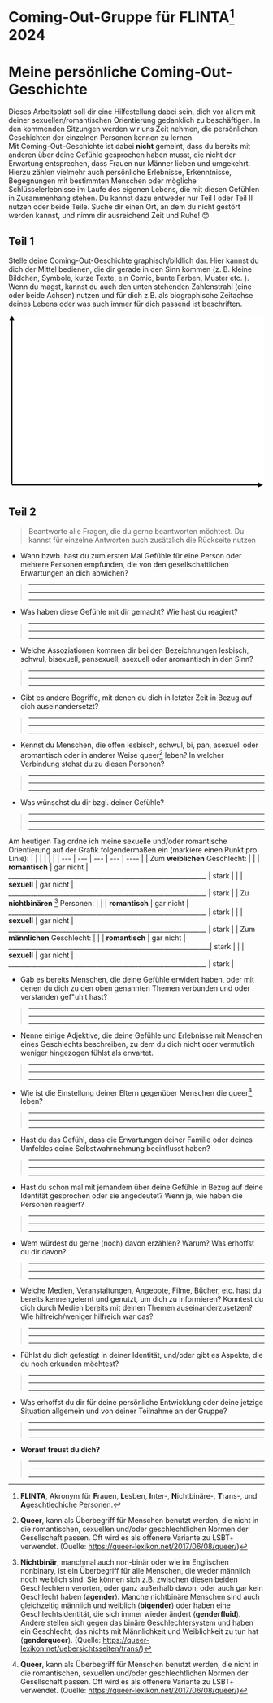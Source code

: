 # Coming-Out-Gruppe für FLINTA[^2] 2024
# Meine persönliche Coming-Out-Geschichte

Dieses Arbeitsblatt soll dir eine Hilfestellung dabei sein, dich vor allem mit deiner sexuellen/romantischen Orientierung gedanklich zu
beschäftigen. 
In den kommenden Sitzungen werden wir uns Zeit nehmen, die persönlichen Geschichten der einzelnen Personen
kennen zu lernen.  
Mit Coming-Out–Geschichte ist dabei **nicht** gemeint, dass du bereits mit anderen über deine
Gefühle gesprochen haben musst, die nicht der Erwartung entsprechen, dass Frauen nur Männer lieben und umgekehrt.  
Hierzu zählen vielmehr auch persönliche Erlebnisse, Erkenntnisse, Begegnungen mit bestimmten
Menschen oder mögliche Schlüsselerlebnisse im Laufe des eigenen Lebens, die mit diesen Gefühlen in
Zusammenhang stehen. 
Du kannst dazu entweder nur Teil I oder Teil II nutzen oder beide Teile.
Suche dir einen Ort, an dem du nicht gestört werden kannst, und nimm dir ausreichend Zeit und Ruhe! :blush:

## Teil 1

Stelle deine Coming-Out-Geschichte graphisch/bildlich dar. Hier kannst du dich der Mittel bedienen, die dir gerade in
den Sinn kommen (z. B. kleine Bildchen, Symbole, kurze Texte, ein Comic, bunte Farben, Muster etc. ). Wenn du
magst, kannst du auch den unten stehenden Zahlenstrahl (eine oder beide Achsen) nutzen und für dich z.B. als
biographische Zeitachse deines Lebens oder was auch immer für dich passend ist beschriften.

![Zeitreihe](zeitreihe.png)


## Teil 2

>Beantworte alle Fragen, die du gerne beantworten möchtest. Du kannst für einzelne Antworten auch zusätzlich die
>Rückseite nutzen

- Wann bzwb. hast du zum ersten Mal Gefühle für eine Person oder mehrere Personen empfunden, die von den gesellschaftlichen Erwartungen an dich abwichen? 
>____________________________________________________________________________________________________________ 
>____________________________________________________________________________________________________________
>____________________________________________________________________________________________________________
- Was haben diese Gefühle mit dir gemacht? Wie hast du reagiert?
>____________________________________________________________________________________________________________ 
>____________________________________________________________________________________________________________
>____________________________________________________________________________________________________________ 
- Welche Assoziationen kommen dir bei den Bezeichnungen lesbisch, schwul, bisexuell, pansexuell, asexuell oder aromantisch in den Sinn?
>____________________________________________________________________________________________________________ 
>____________________________________________________________________________________________________________
>____________________________________________________________________________________________________________
- Gibt es andere Begriffe, mit denen du dich in letzter Zeit in Bezug auf dich auseinandersetzt?
>____________________________________________________________________________________________________________ 
>____________________________________________________________________________________________________________
>____________________________________________________________________________________________________________
- Kennst du Menschen, die offen lesbisch, schwul, bi, pan, asexuell oder aromantisch oder in anderer Weise queer[^3] leben? In welcher Verbindung stehst du zu diesen
Personen?
>____________________________________________________________________________________________________________ 
>____________________________________________________________________________________________________________
>____________________________________________________________________________________________________________
- Was wünschst du dir bzgl. deiner Gefühle?
>____________________________________________________________________________________________________________ 
>____________________________________________________________________________________________________________
>____________________________________________________________________________________________________________

Am heutigen Tag ordne ich meine sexuelle und/oder romantische Orientierung auf der Grafik folgendermaßen ein (markiere einen Punkt pro Linie):
| | | | | |
| --- | --- | --- | --- | ---- |
| Zum **weiblichen** Geschlecht: | 
|  | **romantisch** | gar nicht | _____________________________________________________________ | stark |
|  | **sexuell** | gar nicht | _____________________________________________________________ | stark |
| Zu **nichtbinären** [^1] Personen: |
|  | **romantisch** | gar nicht | _____________________________________________________________ | stark |
|  | **sexuell** | gar nicht | _____________________________________________________________ | stark |
| Zum **männlichen** Geschlecht: |
|  | **romantisch** | gar nicht | ______________________________________________________________| stark |
|  | **sexuell** | gar nicht | _____________________________________________________________ | stark |


- Gab es bereits Menschen, die deine Gefühle erwidert haben, oder mit denen du dich zu den oben genannten Themen verbunden und oder verstanden gef\"uhlt hast?
>____________________________________________________________________________________________________________ 
>____________________________________________________________________________________________________________
>____________________________________________________________________________________________________________
- Nenne einige Adjektive, die deine Gefühle und Erlebnisse mit Menschen eines Geschlechts beschreiben, zu dem du dich nicht oder vermutlich weniger hingezogen fühlst als erwartet.
>____________________________________________________________________________________________________________ 
>____________________________________________________________________________________________________________
>____________________________________________________________________________________________________________
- Wie ist die Einstellung deiner Eltern gegenüber Menschen die queer[^3] leben?
>____________________________________________________________________________________________________________ 
>____________________________________________________________________________________________________________
>____________________________________________________________________________________________________________
- Hast du das Gefühl, dass die Erwartungen deiner Familie oder deines Umfeldes deine Selbstwahrnehmung beeinflusst haben?
>____________________________________________________________________________________________________________ 
>____________________________________________________________________________________________________________
>____________________________________________________________________________________________________________
- Hast du schon mal mit jemandem über deine Gefühle in Bezug auf deine Identität gesprochen oder sie angedeutet? 
Wenn ja, wie haben die Personen reagiert?
>____________________________________________________________________________________________________________ 
>____________________________________________________________________________________________________________
>____________________________________________________________________________________________________________
- Wem würdest du gerne (noch) davon erzählen? Warum? Was erhoffst du dir davon?
>____________________________________________________________________________________________________________ 
>____________________________________________________________________________________________________________
>____________________________________________________________________________________________________________
- Welche Medien, Veranstaltungen, Angebote, Filme, Bücher, etc. hast du bereits kennengelernt und genutzt,
um dich zu informieren? Konntest du dich durch Medien bereits mit deinen Themen auseinanderzusetzen? Wie hilfreich/weniger hilfreich war das?
>____________________________________________________________________________________________________________ 
>____________________________________________________________________________________________________________
>____________________________________________________________________________________________________________ 
- Fühlst du dich gefestigt in deiner Identität, und/oder gibt es Aspekte, die du noch erkunden möchtest?
>____________________________________________________________________________________________________________ 
>____________________________________________________________________________________________________________
>____________________________________________________________________________________________________________
- Was erhoffst du dir für deine persönliche Entwicklung oder deine jetzige Situation allgemein und von deiner Teilnahme an
der Gruppe?
>____________________________________________________________________________________________________________ 
>____________________________________________________________________________________________________________
>____________________________________________________________________________________________________________
- **Worauf freust du dich?**
>____________________________________________________________________________________________________________ 
>____________________________________________________________________________________________________________
>____________________________________________________________________________________________________________
[^1]: **Nichtbinär**, manchmal auch non-binär oder wie im Englischen nonbinary, ist ein Überbegriff für alle Menschen, die weder männlich noch weiblich sind. Sie können sich z.B. zwischen diesen beiden Geschlechtern verorten, oder ganz außerhalb davon, oder auch gar kein Geschlecht haben (**agender**). Manche nichtbinäre Menschen sind auch gleichzeitig männlich und weiblich (**bigender**) oder haben eine Geschlechtsidentität, die sich immer wieder ändert (**genderfluid**).  Andere stellen sich gegen das binäre Geschlechtersystem und haben ein Geschlecht, das nichts mit Männlichkeit und Weiblichkeit zu tun hat (**genderqueer**). (Quelle: https://queer-lexikon.net/uebersichtsseiten/trans/)

[^2]: **FLINTA**, Akronym für **F**rauen, **L**esben, **I**nter-, **N**ichtbinäre-, **T**rans-, und **A**geschtlechiche Personen. 

[^3]: **Queer**, kann als Überbegriff für Menschen benutzt werden, die nicht in die romantischen, sexuellen und/oder geschlechtlichen Normen der Gesellschaft passen. Oft wird es als offenere Variante zu LSBT+ verwendet. (Quelle: https://queer-lexikon.net/2017/06/08/queer/) 
